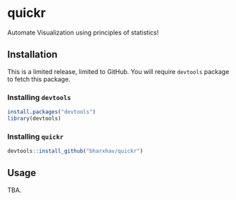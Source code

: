 # quickr

Automate Visualization using principles of statistics!

## Installation

This is a limited release, limited to GitHub. You will require `devtools` package to fetch this package.

### Installing `devtools`

```r
install.packages("devtools")
library(devtools)
```

### Installing `quickr`

```r
devtools::install_github("bharxhav/quickr")
```

## Usage

TBA.